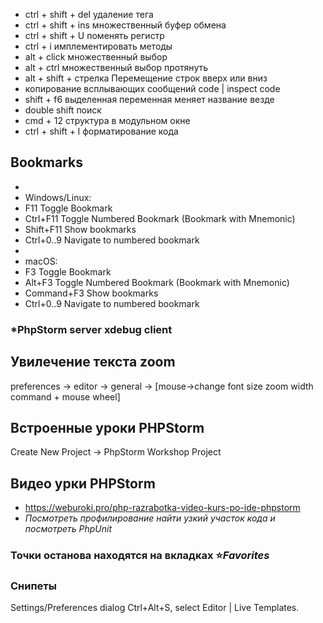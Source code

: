 * ctrl + shift + del удаление тега
* ctrl + shift + ins множественный буфер обмена
* ctrl + shift + U поменять регистр
* ctrl + i имплементировать методы
* alt + click множественный выбор
* alt + ctrl множественный выбор протянуть
* alt + shift + стрелка Перемещение строк вверх или вниз
* копирование всплывающих сообщений code | inspect code
* shift + f6 выделенная переменная меняет название везде
* double shift поиск
* cmd + 12 структура в модульном окне
* ctrl + shift + l форматирование кода

## Bookmarks
 *
 * Windows/Linux:
 *   F11 Toggle Bookmark
 *   Ctrl+F11 Toggle Numbered Bookmark (Bookmark with Mnemonic)
 *   Shift+F11 Show bookmarks
 *   Ctrl+0..9 Navigate to numbered bookmark
 *
 * macOS:
 *   F3 Toggle Bookmark
 *   Alt+F3 Toggle Numbered Bookmark (Bookmark with Mnemonic)
 *   Command+F3 Show bookmarks
 *   Ctrl+0..9 Navigate to numbered bookmark

### *PhpStorm server xdebug client
## Увилечение текста zoom
preferences -> editor -> general -> [mouse->change font size zoom width command + mouse wheel]
## Встроенные уроки PHPStorm
Create New Project -> PhpStorm Workshop Project
## Видео урки PHPStorm 
* https://weburoki.pro/php-razrabotka-video-kurs-po-ide-phpstorm
* *Посмотреть профилирование найти узкий участок кода и посмотреть PhpUnit*
### Точки останова находятся на вкладках :star:*Favorites*
### Снипеты
Settings/Preferences dialog Ctrl+Alt+S, select Editor | Live Templates.
